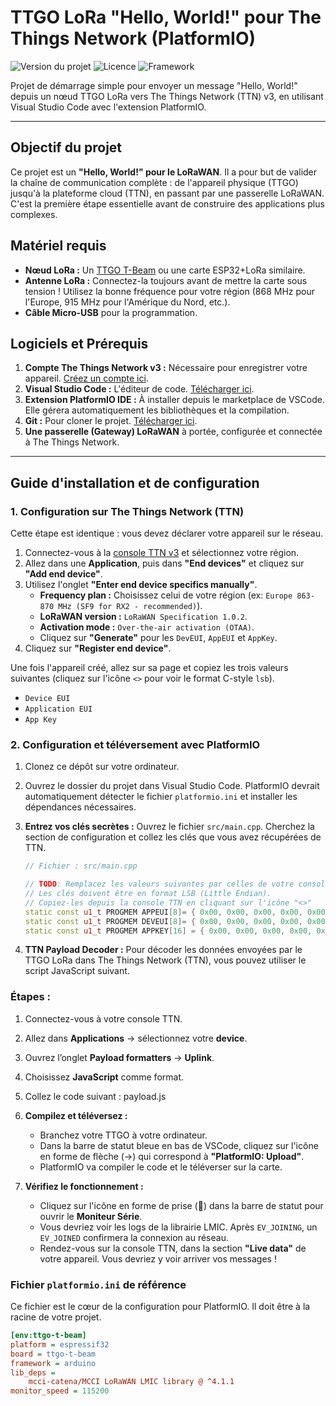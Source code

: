 # TTGO LoRa "Hello, World!" pour The Things Network (PlatformIO)

![Version du projet](https://img.shields.io/badge/version-1.0.0-blue)
![Licence](https://img.shields.io/badge/license-MIT-green)
![Framework](https://img.shields.io/badge/framework-PlatformIO-orange.svg)

Projet de démarrage simple pour envoyer un message "Hello, World!" depuis un nœud TTGO LoRa vers The Things Network (TTN) v3, en utilisant Visual Studio Code avec l'extension PlatformIO.

---

## Objectif du projet

Ce projet est un **"Hello, World!" pour le LoRaWAN**. Il a pour but de valider la chaîne de communication complète : de l'appareil physique (TTGO) jusqu'à la plateforme cloud (TTN), en passant par une passerelle LoRaWAN. C'est la première étape essentielle avant de construire des applications plus complexes.

## Matériel requis

* **Nœud LoRa :** Un [TTGO T-Beam](https://www.lilygo.cc/products/t-beam) ou une carte ESP32+LoRa similaire.
* **Antenne LoRa :** Connectez-la toujours avant de mettre la carte sous tension ! Utilisez la bonne fréquence pour votre région (868 MHz pour l'Europe, 915 MHz pour l'Amérique du Nord, etc.).
* **Câble Micro-USB** pour la programmation.

## Logiciels et Prérequis

1.  **Compte The Things Network v3 :** Nécessaire pour enregistrer votre appareil. [Créez un compte ici](https://www.thethingsnetwork.org/).
2.  **Visual Studio Code :** L'éditeur de code. [Télécharger ici](https://code.visualstudio.com/).
3.  **Extension PlatformIO IDE :** À installer depuis le marketplace de VSCode. Elle gérera automatiquement les bibliothèques et la compilation.
4.  **Git :** Pour cloner le projet. [Télécharger ici](https://git-scm.com/).
5.  **Une passerelle (Gateway) LoRaWAN** à portée, configurée et connectée à The Things Network.

---

## Guide d'installation et de configuration

### 1. Configuration sur The Things Network (TTN)

Cette étape est identique : vous devez déclarer votre appareil sur le réseau.

1.  Connectez-vous à la [console TTN v3](https://console.thethingsnetwork.org/) et sélectionnez votre région.
2.  Allez dans une **Application**, puis dans **"End devices"** et cliquez sur **"Add end device"**.
3.  Utilisez l'onglet **"Enter end device specifics manually"**.
    * **Frequency plan :** Choisissez celui de votre région (ex: `Europe 863-870 MHz (SF9 for RX2 - recommended)`).
    * **LoRaWAN version :** `LoRaWAN Specification 1.0.2`.
    * **Activation mode :** `Over-the-air activation (OTAA)`.
    * Cliquez sur **"Generate"** pour les `DevEUI`, `AppEUI` et `AppKey`.
4.  Cliquez sur **"Register end device"**.

Une fois l'appareil créé, allez sur sa page et copiez les trois valeurs suivantes (cliquez sur l'icône `<>` pour voir le format C-style `lsb`).
* `Device EUI`
* `Application EUI`
* `App Key`

### 2. Configuration et téléversement avec PlatformIO

1.  Clonez ce dépôt sur votre ordinateur.
2.  Ouvrez le dossier du projet dans Visual Studio Code. PlatformIO devrait automatiquement détecter le fichier `platformio.ini` et installer les dépendances nécessaires.

3.  **Entrez vos clés secrètes :**
    Ouvrez le fichier `src/main.cpp`. Cherchez la section de configuration et collez les clés que vous avez récupérées de TTN.

    ```c++
    // Fichier : src/main.cpp

    // TODO: Remplacez les valeurs suivantes par celles de votre console TTN
    // Les clés doivent être en format LSB (Little Endian).
    // Copiez-les depuis la console TTN en cliquant sur l'icône "<>"
    static const u1_t PROGMEM APPEUI[8]= { 0x00, 0x00, 0x00, 0x00, 0x00, 0x00, 0x00, 0x00 };
    static const u1_t PROGMEM DEVEUI[8]= { 0x00, 0x00, 0x00, 0x00, 0x00, 0x00, 0x00, 0x00 };
    static const u1_t PROGMEM APPKEY[16] = { 0x00, 0x00, 0x00, 0x00, 0x00, 0x00, 0x00, 0x00, 0x00, 0x00, 0x00, 0x00, 0x00, 0x00, 0x00, 0x00 };
    ```

5.  **TTN Payload Decoder :**
Pour décoder les données envoyées par le TTGO LoRa dans The Things Network (TTN), vous pouvez utiliser le script JavaScript suivant.

### Étapes :
1. Connectez-vous à votre console TTN.
2. Allez dans **Applications** → sélectionnez votre **device**.
3. Ouvrez l’onglet **Payload formatters** → **Uplink**.
4. Choisissez **JavaScript** comme format.
5. Collez le code suivant : payload.js


5.  **Compilez et téléversez :**
    * Branchez votre TTGO à votre ordinateur.
    * Dans la barre de statut bleue en bas de VSCode, cliquez sur l'icône en forme de flèche (→) qui correspond à **"PlatformIO: Upload"**.
    * PlatformIO va compiler le code et le téléverser sur la carte.

6.  **Vérifiez le fonctionnement :**
    * Cliquez sur l'icône en forme de prise (🔌) dans la barre de statut pour ouvrir le **Moniteur Série**.
    * Vous devriez voir les logs de la librairie LMIC. Après `EV_JOINING`, un `EV_JOINED` confirmera la connexion au réseau.
    * Rendez-vous sur la console TTN, dans la section **"Live data"** de votre appareil. Vous devriez y voir arriver vos messages !

### Fichier `platformio.ini` de référence

Ce fichier est le cœur de la configuration pour PlatformIO. Il doit être à la racine de votre projet.

```ini
[env:ttgo-t-beam]
platform = espressif32
board = ttgo-t-beam
framework = arduino
lib_deps =
    mcci-catena/MCCI LoRaWAN LMIC library @ ^4.1.1
monitor_speed = 115200
